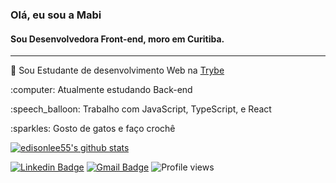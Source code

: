 ### Olá, eu sou a Mabi
#### Sou Desenvolvedora Front-end, moro em Curitiba.
---
 :green_heart: Sou Estudante de desenvolvimento Web na [Trybe](https://www.betrybe.com/)
<p> :computer: Atualmente estudando Back-end </p>
<p> :speech_balloon: Trabalho com JavaScript, TypeScript, e React </p>
<p> :sparkles: Gosto de gatos e faço crochê </p>

<p align="left">
  <a href="https://github.com/mabiiak"><img src="https://github-readme-stats.vercel.app/api?username=mabiiak&hide_border=true&show_icons=true" alt="edisonlee55's github stats"></a>
</p>

[![Linkedin Badge](https://img.shields.io/badge/-MabianePolniak-blue?style=flat-square&logo=Linkedin&logoColor=white&link=https://www.linkedin.com/in/jayraj-roshan/)](https://www.linkedin.com/in/mabianepolniak/)
[![Gmail Badge](https://img.shields.io/badge/-mabiane.polniak@gmail.com-d14836?style=flat-square&logo=Gmail&logoColor=white&link=mailto:mabiane.polniak@gmail.com)](mailto:mabiane.polniak@gmail.com)
 ![Profile views](https://gpvc.arturio.dev/mabiiak?v=3)

